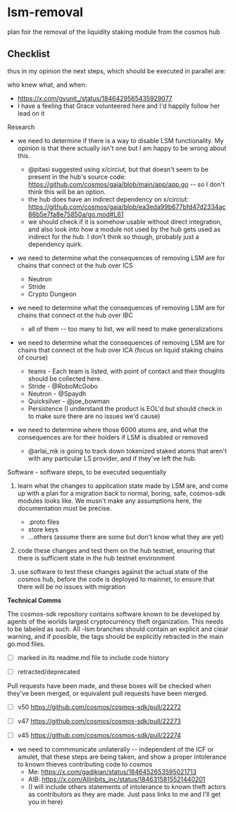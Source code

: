 # lsm-removal
plan foir the removal of the liquidity staking module from the cosmos hub



## Checklist

thus in my opinion the next steps, which should be executed in parallel are:

who knew what, and when:
  * https://x.com/gyunit_/status/1846429565435929077
  * I have a feeling that Grace volunteered here and I'd happily follow her lead on it


Research
* we need to determine if there is a way to disable LSM functionality.  My opinion is that there actually isn't one but I am happy to be wrong about this.
  * @pitasi suggested using x/circiut, but that doesn't seem to be present in the hub's source code:  https://github.com/cosmos/gaia/blob/main/app/app.go -- so I don't think this will be an option.
  * the hub does have an indirect dependency on x/circiut: https://github.com/cosmos/gaia/blob/ea3eda99b677bfd47d2334ac86b5e7fa8e75850a/go.mod#L61
   * we should check if it is somehow usable without direct integration, and also look into how a module not used by the hub gets used as indirect for the hub.  I don't think so though, probably just a dependency quirk.


* we need to determine what the consequences of removing LSM are for chains that connect ot the hub over ICS
  * Neutron
  * Stride
  * Crypto Dungeon

* we need to determine what the consequences of removing LSM are for chains that connect ot the hub over IBC
  * all of them -- too many to list, we will need to make generalizations

* we need to determine what the consequences of removing LSM are for chains that connect ot the hub over ICA (focus on liquid staking chains of course)
  * teams - Each team is listed, with point of contact and their thoughts should be collected here.
   * Stride - @RoboMcGobo 
   * Neutron - @Spaydh 
   * Quicksilver - @joe_bowman 
   * Persistence (I understand the product is EOL'd but should check in to make sure there are no issues we'd cause)

  
* we need to determine where those 6000 atoms are, and what the consequences are for their holders if LSM is disabled or removed
  * @arlai_mk is going to track down tokenized staked atoms that aren't with any particular LS provider, and if they've left the hub.


Software - software steps, to be executed sequentially
  1) learn what the changes to application state made by LSM are, and come up with a plan for a migration back to normal, boring, safe, cosmos-sdk modules looks like.  We musn't make any assumptions here, the documentation must be precise.
   
     * .proto files
     * store keys
     * ...others (assume there are some but don't know what they are yet)


  2) code these changes and test them on the hub testnet, ensuring that there is sufficient state in the hub testnet environment

  3) use software to test these changes against the actual state of the cosmos hub, before the code is deployed to mainnet, to ensure that there will be no issues with migration


**Technical Comms**

The cosmos-sdk repository contains software known to be developed by agents of the worlds largest cryptocurrency theft organization.  This needs to be labeled as such.  All -lsm branches should contain an explicit and clear warning, and if possible, the tags should be explicitly retracted in the main go.mod files.


- [ ] marked in its readme.md file to include code history
- [ ] retracted/deprecated


Pull requests have been made, and these boxes will be checked when they've been merged, or equivalent pull requests have been merged.

- [ ] v50 https://github.com/cosmos/cosmos-sdk/pull/22272
- [ ] v47 https://github.com/cosmos/cosmos-sdk/pull/22273
- [ ] v45 https://github.com/cosmos/cosmos-sdk/pull/22274
  


* we need to commmunicate unilaterally -- independent of the ICF or amulet, that these steps are being taken, and show a proper intolerance to known thieves contributing code to cosmos
   * Me: https://x.com/gadikian/status/1846452653595021713
   * AIB: https://x.com/Allinbits_inc/status/1846315815521440201
   * (I will include others statements of intolerance to known theft actors as contributors as they are made.  Just pass links to me and I'll get you in here)
